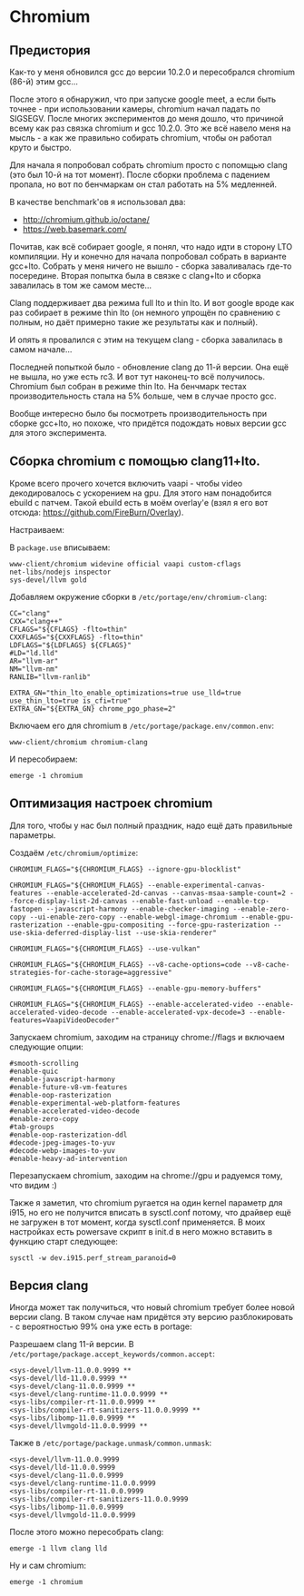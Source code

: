 # Chromium

## Предистория

Как-то у меня обновился gcc до версии 10.2.0 и пересобрался chromium (86-й) этим gcc...

После этого я обнаружил, что при запуске google meet, а если быть точнее - при использовании камеры,
chromium начал падать по SIGSEGV. После многих экспериментов до меня дошло, что причиной всему как раз связка
chromium и gcc 10.2.0. Это же всё навело меня на мысль - а как же правильно собирать chromium, чтобы он работал
круто и быстро.

Для начала я попробовал собрать chromium просто с попомщью clang (это был 10-й на тот момент).
После сборки проблема с падением пропала, но вот по бенчмаркам он стал работать на 5% медленней.

В качестве benchmark'ов я использовал два:
* http://chromium.github.io/octane/
* https://web.basemark.com/

Почитав, как всё собирает google, я понял, что надо идти в сторону LTO компиляции. Ну и конечно для начала попробовал
собрать в варианте gcc+lto. Собрать у меня ничего не вышло - сборка заваливалась где-то посередине. Вторая попытка была
в связке с clang+lto и сборка завалилась в том же самом месте...

Clang поддерживает два режима full lto и thin lto. И вот google вроде как раз собирает в режиме thin lto
(он немного упрощён по сравнению с полным, но даёт примерно такие же результаты как и полный).

И опять я провалился с этим на текущем clang - сборка завалилась в самом начале...

Последней попыткой было - обновление clang до 11-й версии. Она ещё не вышла, но уже есть rc3.
И вот тут наконец-то всё получилось. Chromium был собран в режиме thin lto. На бенчмарк тестах производительность
стала на 5% больше, чем в случае просто gcc.

Вообще интересно было бы посмотреть производительность при сборке gcc+lto, но похоже, что придётся подождать новых
версии gcc для этого эксперимента.

## Сборка chromium с помощью clang11+lto.

Кроме всего прочего хочется включить vaapi - чтобы video декодировалось с ускорением на gpu.
Для этого нам понадобится ebuild с патчем. Такой ebuild есть в моём overlay'е (взял я его вот отсюда: https://github.com/FireBurn/Overlay).

Настраиваем:

В `package.use` вписываем:

```
www-client/chromium widevine official vaapi custom-cflags
net-libs/nodejs inspector
sys-devel/llvm gold
```

Добавляем окружение сборки в `/etc/portage/env/chromium-clang`:

```
CC="clang"
CXX="clang++"
CFLAGS="${CFLAGS} -flto=thin"
CXXFLAGS="${CXXFLAGS} -flto=thin"
LDFLAGS="${LDFLAGS} ${CFLAGS}"
#LD="ld.lld"
AR="llvm-ar"
NM="llvm-nm"
RANLIB="llvm-ranlib"

EXTRA_GN="thin_lto_enable_optimizations=true use_lld=true use_thin_lto=true is_cfi=true"
EXTRA_GN="${EXTRA_GN} chrome_pgo_phase=2"
```

Включаем его для chromium в `/etc/portage/package.env/common.env`:

```
www-client/chromium chromium-clang
```

И пересобираем:

```
emerge -1 chromium
```

## Оптимизация настроек chromium

Для того, чтобы у нас был полный праздник, надо ещё дать правильные параметры.

Создаём `/etc/chromium/optimize`:

```
CHROMIUM_FLAGS="${CHROMIUM_FLAGS} --ignore-gpu-blocklist"

CHROMIUM_FLAGS="${CHROMIUM_FLAGS} --enable-experimental-canvas-features --enable-accelerated-2d-canvas --canvas-msaa-sample-count=2 --force-display-list-2d-canvas --enable-fast-unload --enable-tcp-fastopen --javascript-harmony --enable-checker-imaging --enable-zero-copy --ui-enable-zero-copy --enable-webgl-image-chromium --enable-gpu-rasterization --enable-gpu-compositing --force-gpu-rasterization --use-skia-deferred-display-list --use-skia-renderer"

CHROMIUM_FLAGS="${CHROMIUM_FLAGS} --use-vulkan"

CHROMIUM_FLAGS="${CHROMIUM_FLAGS} --v8-cache-options=code --v8-cache-strategies-for-cache-storage=aggressive"

CHROMIUM_FLAGS="${CHROMIUM_FLAGS} --enable-gpu-memory-buffers"

CHROMIUM_FLAGS="${CHROMIUM_FLAGS} --enable-accelerated-video --enable-accelerated-video-decode --enable-accelerated-vpx-decode=3 --enable-features=VaapiVideoDecoder"
```

Запускаем chromium, заходим на страницу chrome://flags и включаем следующие опции:

```
#smooth-scrolling
#enable-quic
#enable-javascript-harmony
#enable-future-v8-vm-features
#enable-oop-rasterization
#enable-experimental-web-platform-features
#enable-accelerated-video-decode
#enable-zero-copy
#tab-groups
#enable-oop-rasterization-ddl
#decode-jpeg-images-to-yuv
#decode-webp-images-to-yuv
#enable-heavy-ad-intervention
```

Перезапускаем chromium, заходим на chrome://gpu и радуемся тому, что видим :)

Также я заметил, что chromium ругается на один kernel параметр для i915, но его не получится вписать
в sysctl.conf потому, что драйвер ещё не загружен в тот момент, когда sysctl.conf применяется.
В моих настройках есть powersave скрипт в init.d в него можно вставить в функцию старт следующее:

```
sysctl -w dev.i915.perf_stream_paranoid=0
```

## Версия clang

Иногда может так получиться, что новый chromium требует более новой версии clang.
В таком случае нам придётся эту версию разблокировать - с вероятностью 99% она уже есть в portage:

Разрешаем clang 11-й версии. В `/etc/portage/package.accept_keywords/common.accept`:

```
<sys-devel/llvm-11.0.0.9999 **
<sys-devel/lld-11.0.0.9999 **
<sys-devel/clang-11.0.0.9999 **
<sys-devel/clang-runtime-11.0.0.9999 **
<sys-libs/compiler-rt-11.0.0.9999 **
<sys-libs/compiler-rt-sanitizers-11.0.0.9999 **
<sys-libs/libomp-11.0.0.9999 **
<sys-devel/llvmgold-11.0.0.9999 **
```

Также в `/etc/portage/package.unmask/common.unmask`:

```
<sys-devel/llvm-11.0.0.9999
<sys-devel/lld-11.0.0.9999
<sys-devel/clang-11.0.0.9999
<sys-devel/clang-runtime-11.0.0.9999
<sys-libs/compiler-rt-11.0.0.9999
<sys-libs/compiler-rt-sanitizers-11.0.0.9999
<sys-libs/libomp-11.0.0.9999
<sys-devel/llvmgold-11.0.0.9999
```

После этого можно пересобрать clang:

```
emerge -1 llvm clang lld
```

Ну и сам chromium:

```
emerge -1 chromium
```

